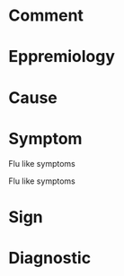 # Comment

# Eppremiology

# Cause

# Symptom

Flu like symptoms

Flu like symptoms

# Sign

# Diagnostic
